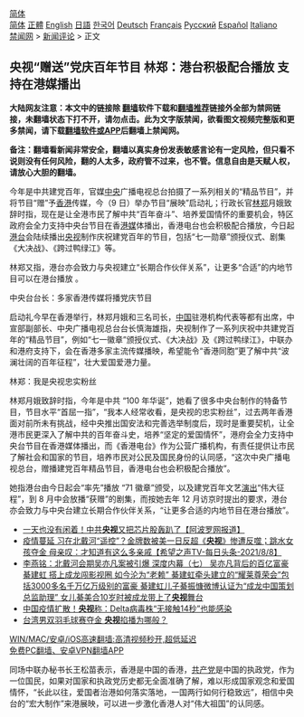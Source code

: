  <!-- 面包屑导航 --> <div class="breadcrumb"><!-- GTranslate: https://gtranslate.io/ -->  <div class="switcher notranslate">  <div class="selected">  <a href="#" onclick="return false;"> 简体</a>  </div>  <div class="option">  <a href="https://www.bannedbook.org" onclick="doGTranslate('zh-CN|zh-CN');jQuery('div.switcher div.selected a').html(jQuery(this).html());return false;" title="简体中文" class="nturl selected"> 简体</a>  <a href="https://www.bannedbook.org/zh-tw/" onclick="doGTranslate('zh-CN|zh-TW');jQuery('div.switcher div.selected a').html(jQuery(this).html());return false;" title="繁體中文" class="nturl"> 正體</a>  <a href="https://www.bannedbook.org/en/" onclick="doGTranslate('zh-CN|en');jQuery('div.switcher div.selected a').html(jQuery(this).html());return false;" title="English" class="nturl"> English</a>  <a href="https://www.bannedbook.org/ja/" onclick="doGTranslate('zh-CN|ja');jQuery('div.switcher div.selected a').html(jQuery(this).html());return false;" title="日本語" class="nturl"> 日語</a>  <a href="https://www.bannedbook.org/ko/" onclick="doGTranslate('zh-CN|ko');jQuery('div.switcher div.selected a').html(jQuery(this).html());return false;" title="한국어" class="nturl"> 한국어</a>  <a href="https://www.bannedbook.org/de/" onclick="doGTranslate('zh-CN|de');jQuery('div.switcher div.selected a').html(jQuery(this).html());return false;" title="Deutsch" class="nturl"> Deutsch</a>  <a href="https://www.bannedbook.org/fr/" onclick="doGTranslate('zh-CN|fr');jQuery('div.switcher div.selected a').html(jQuery(this).html());return false;" title="Français" class="nturl"> Français</a>  <a href="https://www.bannedbook.org/ru/" onclick="doGTranslate('zh-CN|ru');jQuery('div.switcher div.selected a').html(jQuery(this).html());return false;" title="Русский" class="nturl"> Русский</a>  <a href="https://www.bannedbook.org/es/" onclick="doGTranslate('zh-CN|es');jQuery('div.switcher div.selected a').html(jQuery(this).html());return false;" title="Español" class="nturl"> Español</a>  <a href="https://www.bannedbook.org/it/" onclick="doGTranslate('zh-CN|it');jQuery('div.switcher div.selected a').html(jQuery(this).html());return false;" title="Italiano" class="nturl"> Italiano</a>  </div>  </div>      <div class='breadcrumb-sub'><!-- Breadcrumb NavXT 6.3.0 --> <a href="https://www.bannedbook.org/" class="home">禁闻网</a> &gt; <a href="https://www.bannedbook.org/bnews/comments/" class="category">新闻评论</a> &gt; 正文</div></div><h2>央视“赠送”党庆百年节目 林郑：港台积极配合播放 支持在港媒播出</h2> <p class="notice"><b>大陆网友注意：本文中的链接除 <a href="https://github.com/bannedbook/fanqiang" >翻墙</a>软件下载和<a href="https://github.com/killgcd/justmysocks/blob/master/README.md">翻墙推荐</a>链接外全部为禁网链接，未翻墙状态下打不开，请勿点击。此为文字版禁闻，欲看图文视频完整版和更多禁闻，请下载<a href="https://github.com/bannedbook/fanqiang">翻墙软件或APP</a>后翻墙上禁闻网。</p><p>备注：翻墙看新闻非常安全，翻墙以真实身份发表敏感言论有一定风险，但只看不说则没有任何风险，翻的人太多，政府管不过来，也不管。信息自由是天赋人权，请放心大胆的翻墙。</b></p>  <div class="entry">  <p>今年是中共建党百年，官媒<a href="https://www.bannedbook.org/bnews/tag/%E4%B8%AD%E5%A4%AE/" class="st_tag internal_tag" rel="tag" title="标签 中央 下的日志">中央</a>广播电视总台拍摄了一系列相关的“精品节目”，并将节目“赠”予<a href="https://www.bannedbook.org/bnews/tag/%e9%a6%99%e6%b8%af/" class="st_tag internal_tag" rel="tag" title="标签 香港 下的日志">香港</a>传媒，今（9 日）举办节目“展映”启动礼；行政长官<a href="https://www.bannedbook.org/bnews/tag/%E6%9E%97%E9%83%91/" class="st_tag internal_tag" rel="tag" title="标签 林郑 下的日志">林郑</a>月娥致辞时指，现在是让全港市民了解中共“百年奋斗”、培养爱国情怀的重要机会，特区政府会全力支持中央台节目在香<a href="https://www.bannedbook.org/bnews/tag/%e6%b8%af%e5%aa%92/" class="st_tag internal_tag" rel="tag" title="标签 港媒 下的日志">港媒</a>体播出，香港电台也会积极配合播放，今日起<a href="https://www.bannedbook.org/bnews/tag/%E6%B8%AF%E5%8F%B0/" class="st_tag internal_tag" rel="tag" title="标签 港台 下的日志">港台</a>会陆续播出<a href="https://www.bannedbook.org/bnews/tag/%e5%a4%ae%e8%a7%86/" class="st_tag internal_tag" rel="tag" title="标签 央视 下的日志">央视</a>制作庆祝建党百年的节目，包括“七一勋章”颁授仪式、剧集《大决战》、《跨过鸭绿江》等。 </p> <p>林郑又指，港台亦会致力与央视建立“长期合作伙伴关系”，让更多“合适”的内地节目可以在港台播放 。</p>  <p>中央台台长：多家香港传媒将播党庆节目</p> <p>启动礼今早在香港举行，林郑月娥和三名司长，<span class='wp_keywordlink_affiliate'><a href="https://www.bannedbook.org/" title="中国" target="_blank">中国</a></span>驻港机构代表等都有出席，中宣部副部长、中央广播电视总台台长慎海雄指，央视制作了一系列庆祝中共建党百年的“精品节目”，例如“七一徽章”颁授仪式、《大决战》及《跨过鸭绿江》，中联办和港府支持下，会在香港多家主流传媒播映，希望能令“香港同胞”更了解中共“波澜壮阔的百年征程”，壮大爱国爱港力量。</p>  <p>林郑：我是央视忠实粉丝</p> <p>林郑月娥致辞时指，今年是中共 “100 年华诞”，她看了很多中央台制作的特备节目，节目水平“首屈一指”，“我本人经常收看，是央视的忠实粉丝”，过去两年香港面对前所未有挑战，经中央推出国安法和完善选举制度后，现时是重要契机，让全港市民更深入了解中共的百年奋斗史，培养“坚定的爱国情怀”，港府会全力支持中央台节目在香港媒体播出，而《香港电台》作为公营广播机构，有责任提供让市民了解社会和国家的节目，培养市民对公民及国民身份的认同感，“这次中央广播电视总台，赠播建党百年精品节目，香港电台也会积极配合播放”。</p>  <p>她指港台由今日起会“率先”播放 “71 徽章”颁受，以及建党百年文艺<span class='wp_keywordlink_affiliate'><a href="https://zh-cn.shenyunperformingarts.org/" title="演出" target="_blank">演出</a></span>“伟大征程”，到 8 月中会放播“获赠”的剧集，而按她去年 12 月访京时提出的要求，港台亦会致力与中央台建立长期合作伙伴关系，“让更多合适的内地节目在港台播放”。</p> <ul class='op-related-articles' title='相关阅读'> <li><a href='https://www.bannedbook.org/bnews/finance/20210809/1603009.html' target='_blank'>一天也没有闲着！中共<b>央视</b>又把芯片股轰趴了【阿波罗网报道】</a></li> <li><a href='https://www.bannedbook.org/bnews/comments/20210809/1602928.html' target='_blank'>疫情蔓延 习在北戴河“遥控”？金牌数被美一日反超《<b>央视</b>》惨遭反噬；跳水女孩夺金 母亲叹：才知道有这么多亲戚【希望之声TV-每日头条-2021/8/8】</a></li> <li><a href='https://www.bannedbook.org/bnews/comments/20210808/1602558.html' target='_blank'>李燕铭：北戴河会期吴亦凡案被引爆 深度内幕（七） 吴亦凡背后的百亿富豪綦建虹 搭上成龙闯影视圈 如今沦为“老赖” 綦建虹牵头建立的“耀莱尊荣会”包括3000多名千万亿万级别的富豪 綦建虹儿子綦振慷微博认证为“成龙中国策划总监助理” 女儿綦美合10岁时被成龙带上了<b>央视</b>舞台</a></li> <li><a href='https://www.bannedbook.org/bnews/worldnews/20210808/1602381.html' target='_blank'>中国疫情扩散！<b>央视</b>称：Delta病毒株“无接触14秒”也能感染</a></li> <li><a href='https://www.bannedbook.org/bnews/ssgc/20210804/1600263.html' target='_blank'>台湾男双羽毛球赛夺金 <b>央视</b>掐播为哪般？</a></li> </ul> <p class="texttj"> <a href="https://github.com/bannedbook/fanqiang/wiki/V2ray%E6%9C%BA%E5%9C%BA" target="_blank">WIN/MAC/安卓/iOS高速翻墙:高清视频秒开,超低延迟</a><br/> <a href="https://github.com/bannedbook/fanqiang/wiki/%E7%A6%81%E9%97%BB%E7%BD%91%E5%AE%89%E5%8D%93%E7%BF%BB%E5%A2%99%E6%96%B0%E9%97%BBAPP" target="_blank">免费PC翻墙、安卓VPN翻墙APP</a></p> <p>同场中联办秘书长王松苗表示，香港是中国的香港，<a href="https://www.bannedbook.org/bnews/tag/%e5%85%b1%e4%ba%a7%e5%85%9a/" class="st_tag internal_tag" rel="tag" title="标签 共产党 下的日志">共产党</a>是中国的执政党，作为一位国民，如果对国家和执政党历史都无全面准确了解，难以形成国家观念和爱国情怀，“长此以往，爱国者治港如何落实落地，一国两行如何行稳致远”，相信中央台的“宏大制作”来港展映，可以进一步激化香港人对“伟大祖国”的认同感。</p><a name='sharetosocial'></a>  <div style="margin-bottom:5px;padding-bottom:5px;clear:both"> <div id="archive-pix-1" class="banner-ads"> <!-- AuctionX Display platform tag START --> <div id="26318x728x90x621x_ADSLOT2" clicktrack="%%CLICK_URL_ESC%%"></div> <!-- AuctionX Display platform tag END --> </div> <div id="archive-pix-2" class="banner-ads"> <!-- AuctionX Display platform tag START --> <div id="26315x300x250x621x_ADSLOT2" clicktrack="%%CLICK_URL_ESC%%"></div> <!-- AuctionX Display platform tag END --> </div> </div>  <div id="archive-pix-1" class="banner-ads"> <!-- AuctionX Display platform tag START --> <div id="26318x728x90x621x_ADSLOT3" clicktrack="%%CLICK_URL_ESC%%"></div> <!-- AuctionX Display platform tag END --> </div> </div><!--END ENTRY--> 